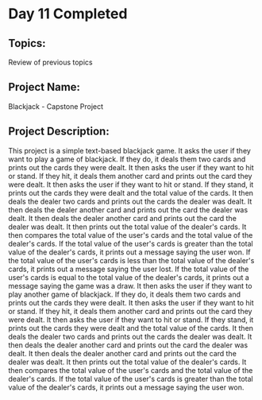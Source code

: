 # Day 11 Completed
## Topics:
Review of previous topics

## Project Name:
Blackjack - Capstone Project

## Project Description:
This project is a simple text-based blackjack game. It asks the user if they want to play a game of blackjack. If they do, it deals them two cards and prints out the cards they were dealt. It then asks the user if they want to hit or stand. If they hit, it deals them another card and prints out the card they were dealt. It then asks the user if they want to hit or stand. If they stand, it prints out the cards they were dealt and the total value of the cards. It then deals the dealer two cards and prints out the cards the dealer was dealt. It then deals the dealer another card and prints out the card the dealer was dealt. It then deals the dealer another card and prints out the card the dealer was dealt. It then prints out the total value of the dealer's cards. It then compares the total value of the user's cards and the total value of the dealer's cards. If the total value of the user's cards is greater than the total value of the dealer's cards, it prints out a message saying the user won. If the total value of the user's cards is less than the total value of the dealer's cards, it prints out a message saying the user lost. If the total value of the user's cards is equal to the total value of the dealer's cards, it prints out a message saying the game was a draw. It then asks the user if they want to play another game of blackjack. If they do, it deals them two cards and prints out the cards they were dealt. It then asks the user if they want to hit or stand. If they hit, it deals them another card and prints out the card they were dealt. It then asks the user if they want to hit or stand. If they stand, it prints out the cards they were dealt and the total value of the cards. It then deals the dealer two cards and prints out the cards the dealer was dealt. It then deals the dealer another card and prints out the card the dealer was dealt. It then deals the dealer another card and prints out the card the dealer was dealt. It then prints out the total value of the dealer's cards. It then compares the total value of the user's cards and the total value of the dealer's cards. If the total value of the user's cards is greater than the total value of the dealer's cards, it prints out a message saying the user won.